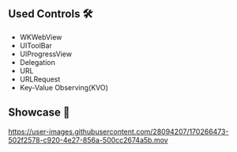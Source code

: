 

## Used Controls 🛠
* WKWebView
* UIToolBar
* UIProgressView
* Delegation
* URL
* URLRequest
* Key-Value Observing(KVO)


## Showcase 📱

https://user-images.githubusercontent.com/28094207/170266473-502f2578-c920-4e27-856a-500cc2674a5b.mov


